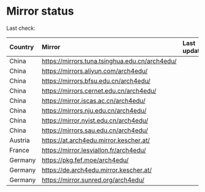 <script src="./time.js"></script>
# Mirror status
Last check: <script type="text/javascript">localize(1711826058.2080073);</script>

|Country|Mirror|Last update|
|:------|:-----|:----------|
|China|https://mirrors.tuna.tsinghua.edu.cn/arch4edu/|<script type="text/javascript">localize(1711780147);</script>|
|China|https://mirrors.aliyun.com/arch4edu/|<script type="text/javascript">localize(1711780147);</script>|
|China|https://mirrors.bfsu.edu.cn/arch4edu/|<script type="text/javascript">localize(1711780147);</script>|
|China|https://mirrors.cernet.edu.cn/arch4edu/|<script type="text/javascript">localize(1711780147);</script>|
|China|https://mirror.iscas.ac.cn/arch4edu/|<script type="text/javascript">localize(1711780147);</script>|
|China|https://mirrors.nju.edu.cn/arch4edu/|<script type="text/javascript">localize(1711738911);</script>|
|China|https://mirror.nyist.edu.cn/arch4edu/|<script type="text/javascript">localize(1711780147);</script>|
|China|https://mirrors.sau.edu.cn/arch4edu/|<script type="text/javascript">localize(1711780147);</script>|
|Austria|https://at.arch4edu.mirror.kescher.at/|<script type="text/javascript">localize(1711780147);</script>|
|France|https://mirror.lesviallon.fr/arch4edu/|<script type="text/javascript">localize(1711823496);</script>|
|Germany|https://pkg.fef.moe/arch4edu/|<script type="text/javascript">localize(1711780147);</script>|
|Germany|https://de.arch4edu.mirror.kescher.at/|<script type="text/javascript">localize(1711780147);</script>|
|Germany|https://mirror.sunred.org/arch4edu/|<script type="text/javascript">localize(1711780147);</script>|

<script src="./tablefilter/tablefilter.js"></script>
<script src="./table.js"></script>